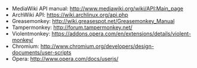 * MediaWiki API manual: http://www.mediawiki.org/wiki/API:Main_page
* ArchWiki API: https://wiki.archlinux.org/api.php
* Greasemonkey: http://wiki.greasespot.net/Greasemonkey_Manual
* Tampermonkey: http://forum.tampermonkey.net/
* Violentmonkey: https://addons.opera.com/en/extensions/details/violent-monkey/
* Chromium: http://www.chromium.org/developers/design-documents/user-scripts
* Opera: http://www.opera.com/docs/userjs/

